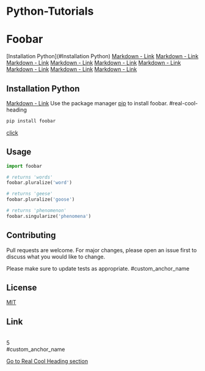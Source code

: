 # Python-Tutorials
<a name="Foobar"></a>
# Foobar
[Installation Python](#Installation Python)
[Markdown - Link](#Link)
[Markdown - Link](#Link)
[Markdown - Link](#Link)
[Markdown - Link](#Link)
[Markdown - Link](#Link)
[Markdown - Link](#Link)
[Markdown - Link](#Link)
[Markdown - Link](#Link)
[Markdown - Link](#Link)

## Installation Python
[Markdown - Link](#Link)
Use the package manager [pip](https://pip.pypa.io/en/stable/) to install foobar.
#real-cool-heading

```bash
pip install foobar
```
[click](#-custom_anchor_name)

## Usage

```python
import foobar

# returns 'words'
foobar.pluralize('word')

# returns 'geese'
foobar.pluralize('goose')

# returns 'phenomenon'
foobar.singularize('phenomena')
```

## Contributing

Pull requests are welcome. For major changes, please open an issue first
to discuss what you would like to change.

Please make sure to update tests as appropriate.
#custom_anchor_name
## License
[MIT](https://choosealicense.com/licenses/mit/)

## Link
<br>
5
</br>
#custom_anchor_name

[Go to Real Cool Heading section](#real-cool-heading)

